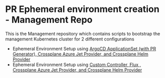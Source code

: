 # PR Ephemeral environment creation - Management Repo

This is the Management repository which contains scripts to bootstrap the management Kubernetes cluster for 2 different configurations
* Ephemeral Environment Setup using [ArgoCD ApplicationSet (with PR Generator), Crossplane Azure Jet Provider, and Crossplane Helm Provider](./mgmt-server-install/Readme.md)
* Ephemeral Environment Setup using [Custom Controller, Flux , Crossplane Azure Jet Provider, and Crossplane Helm Provider](./mgmt-server-install-with-flux/Readme.md)
 